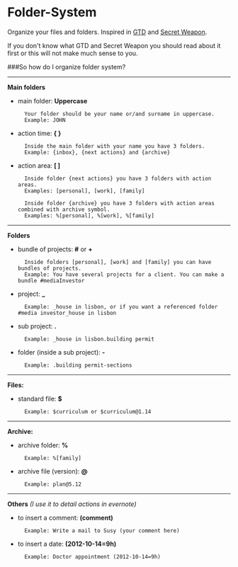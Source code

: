 Folder-System
=============

Organize your files and folders. Inspired in [GTD](http://en.wikipedia.org/wiki/Getting_Things_Done) and [Secret Weapon](http://www.thesecretweapon.org/media/Manifesto/The-Secret-Weapon-Manifesto.pdf).

If you don't know what GTD and Secret Weapon you should read about it first or this will not make much sense to you.

###So how do I organize folder system?

---
**Main folders**

- main folder: **Uppercase**

        Your folder should be your name or/and surname in uppercase.
        Example: JOHN

- action time: **{ }**
    
        Inside the main folder with your name you have 3 folders.
        Example: {inbox}, {next actions} and {archive}
    
- action area: **[ ]** 
    
        Inside folder {next actions} you have 3 folders with action areas.
        Examples: [personal], [work], [family]
    
        Inside folder {archive} you have 3 folders with action areas combined with archive symbol. 
        Examples: %[personal], %[work], %[family]
    
---
**Folders**

- bundle of projects: **#** or **+**
    
        Inside folders [personal], [work] and [family] you can have bundles of projects. 
        Example: You have several projects for a client. You can make a bundle #mediaInvestor

- project: **_**
    
        Example: _house in lisbon, or if you want a referenced folder #media investor_house in lisbon

- sub project: **.**
    
        Example: _house in lisbon.building permit

- folder (inside a sub project): **-**
    
        Example: .building permit-sections

---
**Files:**

- standard file: **$**
    
        Example: $curriculum or $curriculum@1.14
    
---
**Archive:**

- archive folder: **%**
    
        Example: %[family]

- archive file (version): **@**
    
        Example: plan@5.12

---    
**Others** *(I use it to detail actions in evernote)*

- to insert a comment: **(comment)**
    
        Example: Write a mail to Susy (your comment here)

- to insert a date: **(2012-10-14=9h)**
    
        Example: Doctor appointment (2012-10-14=9h)
